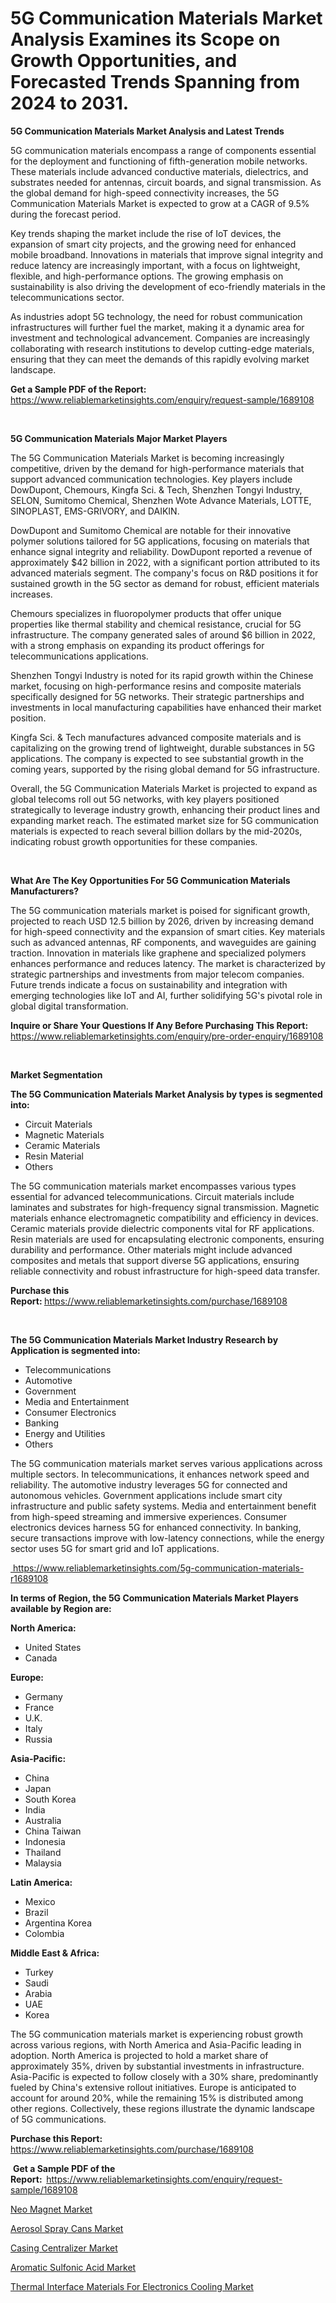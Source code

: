 <p><h1>5G Communication Materials Market Analysis Examines its Scope on Growth Opportunities, and Forecasted Trends Spanning from 2024 to 2031.</h1></p><p><strong>5G Communication Materials Market Analysis and Latest Trends</strong></p>
<p><p>5G communication materials encompass a range of components essential for the deployment and functioning of fifth-generation mobile networks. These materials include advanced conductive materials, dielectrics, and substrates needed for antennas, circuit boards, and signal transmission. As the global demand for high-speed connectivity increases, the 5G Communication Materials Market is expected to grow at a CAGR of 9.5% during the forecast period. </p><p>Key trends shaping the market include the rise of IoT devices, the expansion of smart city projects, and the growing need for enhanced mobile broadband. Innovations in materials that improve signal integrity and reduce latency are increasingly important, with a focus on lightweight, flexible, and high-performance options. The growing emphasis on sustainability is also driving the development of eco-friendly materials in the telecommunications sector. </p><p>As industries adopt 5G technology, the need for robust communication infrastructures will further fuel the market, making it a dynamic area for investment and technological advancement. Companies are increasingly collaborating with research institutions to develop cutting-edge materials, ensuring that they can meet the demands of this rapidly evolving market landscape.</p></p>
<p><strong>Get a Sample PDF of the Report:&nbsp;</strong> <a href="https://www.reliablemarketinsights.com/enquiry/request-sample/1689108?utm_campaign=1549&utm_medium=2&utm_source=Github&utm_content=ia&utm_term=17102024&utm_id=5g-communication-materials">https://www.reliablemarketinsights.com/enquiry/request-sample/1689108</a></p>
<p>&nbsp;</p>
<p><strong>5G Communication Materials Major Market Players</strong></p>
<p><p>The 5G Communication Materials Market is becoming increasingly competitive, driven by the demand for high-performance materials that support advanced communication technologies. Key players include DowDupont, Chemours, Kingfa Sci. & Tech, Shenzhen Tongyi Industry, SELON, Sumitomo Chemical, Shenzhen Wote Advance Materials, LOTTE, SINOPLAST, EMS-GRIVORY, and DAIKIN.</p><p>DowDupont and Sumitomo Chemical are notable for their innovative polymer solutions tailored for 5G applications, focusing on materials that enhance signal integrity and reliability. DowDupont reported a revenue of approximately $42 billion in 2022, with a significant portion attributed to its advanced materials segment. The company's focus on R&D positions it for sustained growth in the 5G sector as demand for robust, efficient materials increases.</p><p>Chemours specializes in fluoropolymer products that offer unique properties like thermal stability and chemical resistance, crucial for 5G infrastructure. The company generated sales of around $6 billion in 2022, with a strong emphasis on expanding its product offerings for telecommunications applications.</p><p>Shenzhen Tongyi Industry is noted for its rapid growth within the Chinese market, focusing on high-performance resins and composite materials specifically designed for 5G networks. Their strategic partnerships and investments in local manufacturing capabilities have enhanced their market position.</p><p>Kingfa Sci. & Tech manufactures advanced composite materials and is capitalizing on the growing trend of lightweight, durable substances in 5G applications. The company is expected to see substantial growth in the coming years, supported by the rising global demand for 5G infrastructure.</p><p>Overall, the 5G Communication Materials Market is projected to expand as global telecoms roll out 5G networks, with key players positioned strategically to leverage industry growth, enhancing their product lines and expanding market reach. The estimated market size for 5G communication materials is expected to reach several billion dollars by the mid-2020s, indicating robust growth opportunities for these companies.</p></p>
<p>&nbsp;</p>
<p><strong>What Are The Key Opportunities For 5G Communication Materials Manufacturers?</strong></p>
<p><p>The 5G communication materials market is poised for significant growth, projected to reach USD 12.5 billion by 2026, driven by increasing demand for high-speed connectivity and the expansion of smart cities. Key materials such as advanced antennas, RF components, and waveguides are gaining traction. Innovation in materials like graphene and specialized polymers enhances performance and reduces latency. The market is characterized by strategic partnerships and investments from major telecom companies. Future trends indicate a focus on sustainability and integration with emerging technologies like IoT and AI, further solidifying 5G's pivotal role in global digital transformation.</p></p>
<p><strong>Inquire or Share Your Questions If Any Before Purchasing This Report:</strong> <a href="https://www.reliablemarketinsights.com/enquiry/pre-order-enquiry/1689108?utm_campaign=1549&utm_medium=2&utm_source=Github&utm_content=ia&utm_term=17102024&utm_id=5g-communication-materials">https://www.reliablemarketinsights.com/enquiry/pre-order-enquiry/1689108</a></p>
<p>&nbsp;</p>
<p><strong>Market Segmentation</strong></p>
<p><strong>The 5G Communication Materials Market Analysis by types is segmented into:</strong></p>
<p><ul><li>Circuit Materials</li><li>Magnetic Materials</li><li>Ceramic Materials</li><li>Resin Material</li><li>Others</li></ul></p>
<p><p>The 5G communication materials market encompasses various types essential for advanced telecommunications. Circuit materials include laminates and substrates for high-frequency signal transmission. Magnetic materials enhance electromagnetic compatibility and efficiency in devices. Ceramic materials provide dielectric components vital for RF applications. Resin materials are used for encapsulating electronic components, ensuring durability and performance. Other materials might include advanced composites and metals that support diverse 5G applications, ensuring reliable connectivity and robust infrastructure for high-speed data transfer.</p></p>
<p><strong>Purchase this Report:&nbsp;</strong><a href="https://www.reliablemarketinsights.com/purchase/1689108?utm_campaign=1549&utm_medium=2&utm_source=Github&utm_content=ia&utm_term=17102024&utm_id=5g-communication-materials">https://www.reliablemarketinsights.com/purchase/1689108</a></p>
<p>&nbsp;</p>
<p><strong>The 5G Communication Materials Market Industry Research by Application is segmented into:</strong></p>
<p><ul><li>Telecommunications</li><li>Automotive</li><li>Government</li><li>Media and Entertainment</li><li>Consumer Electronics</li><li>Banking</li><li>Energy and Utilities</li><li>Others</li></ul></p>
<p><p>The 5G communication materials market serves various applications across multiple sectors. In telecommunications, it enhances network speed and reliability. The automotive industry leverages 5G for connected and autonomous vehicles. Government applications include smart city infrastructure and public safety systems. Media and entertainment benefit from high-speed streaming and immersive experiences. Consumer electronics devices harness 5G for enhanced connectivity. In banking, secure transactions improve with low-latency connections, while the energy sector uses 5G for smart grid and IoT applications.</p></p>
<p><a href="https://www.reliablemarketinsights.com/5g-communication-materials-r1689108?utm_campaign=1549&utm_medium=2&utm_source=Github&utm_content=ia&utm_term=17102024&utm_id=5g-communication-materials">&nbsp;https://www.reliablemarketinsights.com/5g-communication-materials-r1689108</a></p>
<p><strong>In terms of Region, the 5G Communication Materials Market Players available by Region are:</strong></p>
<p>
    <p> <strong> North America: </strong>
        <ul>
            <li>United States</li>
            <li>Canada</li>
        </ul>
        </p> 
    <p> <strong> Europe: </strong>
        <ul>
            <li>Germany</li>
            <li>France</li>
            <li>U.K.</li>
            <li>Italy</li>
            <li>Russia</li>
        </ul>
        </p> 
    <p> <strong> Asia-Pacific: </strong>
        <ul>
            <li>China</li>
            <li>Japan</li>
            <li>South Korea</li>
            <li>India</li>
            <li>Australia</li>
            <li>China Taiwan</li>
            <li>Indonesia</li>
            <li>Thailand</li>
            <li>Malaysia</li>
        </ul>
        </p> 
    <p> <strong> Latin America: </strong>
        <ul>
            <li>Mexico</li>
            <li>Brazil</li>
            <li>Argentina Korea</li>
            <li>Colombia</li>
        </ul>
        </p> 
    <p> <strong> Middle East & Africa: </strong>
        <ul>
            <li>Turkey</li>
            <li>Saudi</li>
            <li>Arabia</li>
            <li>UAE</li>
            <li>Korea</li>
        </ul>
    </p>
    </p>
<p><p>The 5G communication materials market is experiencing robust growth across various regions, with North America and Asia-Pacific leading in adoption. North America is projected to hold a market share of approximately 35%, driven by substantial investments in infrastructure. Asia-Pacific is expected to follow closely with a 30% share, predominantly fueled by China's extensive rollout initiatives. Europe is anticipated to account for around 20%, while the remaining 15% is distributed among other regions. Collectively, these regions illustrate the dynamic landscape of 5G communications.</p></p>
<p><strong>Purchase this Report: </strong><a href="https://www.reliablemarketinsights.com/purchase/1689108?utm_campaign=1549&utm_medium=2&utm_source=Github&utm_content=ia&utm_term=17102024&utm_id=5g-communication-materials">https://www.reliablemarketinsights.com/purchase/1689108</a></p>
<p>&nbsp;<strong>Get a Sample PDF of the Report:&nbsp;&nbsp;</strong><a href="https://www.reliablemarketinsights.com/enquiry/request-sample/1689108?utm_campaign=1549&utm_medium=2&utm_source=Github&utm_content=ia&utm_term=17102024&utm_id=5g-communication-materials">https://www.reliablemarketinsights.com/enquiry/request-sample/1689108</a></p>
<p><strong></strong></p>
<p><p><a href="https://www.linkedin.com/pulse/neo-magnet-market-overview-global-trends-future-prospects-from-yulhf?utm_campaign=1549&utm_medium=2&utm_source=Github&utm_content=ia&utm_term=17102024&utm_id=5g-communication-materials">Neo Magnet Market</a></p><p><a href="https://www.linkedin.com/pulse/aerosol-spray-cans-market-global-regional-analysis-2024-2031-jvp3f?utm_campaign=1549&utm_medium=2&utm_source=Github&utm_content=ia&utm_term=17102024&utm_id=5g-communication-materials">Aerosol Spray Cans Market</a></p><p><a href="https://issuu.com/reportprime-2/docs/casing-centralizer-market-size-2030_24d25594b83fc1?utm_campaign=1549&utm_medium=2&utm_source=Github&utm_content=ia&utm_term=17102024&utm_id=5g-communication-materials">Casing Centralizer Market</a></p><p><a href="https://www.linkedin.com/pulse/aromatic-sulfonic-acid-market-velocity-125-cagr-trajectory-2024-2031-qmttf?utm_campaign=1549&utm_medium=2&utm_source=Github&utm_content=ia&utm_term=17102024&utm_id=5g-communication-materials">Aromatic Sulfonic Acid Market</a></p><p><a href="https://github.com/mahnoor2003/Market-Research-Report-List-6/blob/main/thermal-interface-materials-for-electronics-cooling-market.md?utm_campaign=1549&utm_medium=2&utm_source=Github&utm_content=ia&utm_term=17102024&utm_id=5g-communication-materials">Thermal Interface Materials For Electronics Cooling Market</a></p></p>
